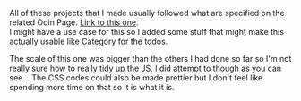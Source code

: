 All of these projects that I made usually followed what are specified on the related Odin Page. [Link to this one](https://www.theodinproject.com/lessons/node-path-javascript-todo-list).  
I might have a use case for this so I added some stuff that might make this actually usable like Category for the todos.

The scale of this one was bigger than the others I had done so far so I'm not really sure how to really tidy up the JS, I did attempt to though as you can see... The CSS codes could also be made prettier but I don't feel like spending more time on that so it is what it is.
